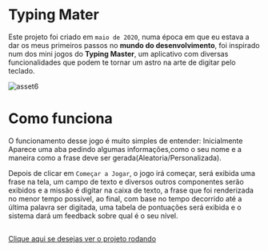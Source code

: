 # Typing Mater

Este projeto foi criado em `maio de 2020`, numa época em que eu estava a dar os meus primeiros passos no **mundo do desenvolvimento**, foi inspirado num dos mini jogos do **Typing Master**, um aplicativo com diversas funcionalidades que podem te tornar um astro na arte de digitar pelo teclado.

![asset6](https://user-images.githubusercontent.com/74926014/175074120-ef6a5932-25cf-49dd-91ca-22e17def59dd.PNG)


# Como funciona

O funcionamento desse jogo é muito simples de entender: Inicialmente Aparece uma aba pedindo algumas informações,como o seu nome e a maneira como a frase deve ser gerada(Aleatoria/Personalizada).

Depois de clicar em `Começar a Jogar`, o jogo irá começar, será exibida uma frase na tela, um campo de texto e diversos outros componentes serão exibidos e a missão é digitar na caixa de texto, a frase que foi renderizada no menor tempo possivel, ao final, com base no tempo decorrido até a última palavra ser digitada, uma tabela de pontuações será exibida e o sistema dará um feedback sobre qual é o seu nível.

##

<a href="https://francisco-fetapi.github.io/typing-master">Clique aqui se desejas ver o projeto rodando</a>
